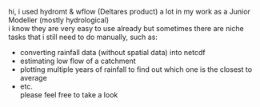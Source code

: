 hi, i used hydromt & wflow (Deltares product) a lot in my work as a Junior Modeller (mostly hydrological)\
i know they are very easy to use already but sometimes there are niche tasks that i still need to do manually, such as:
* converting rainfall data (without spatial data) into netcdf
* estimating low flow of a catchment
* plotting multiple years of rainfall to find out which one is the closest to average
* etc.\
please feel free to take a look
